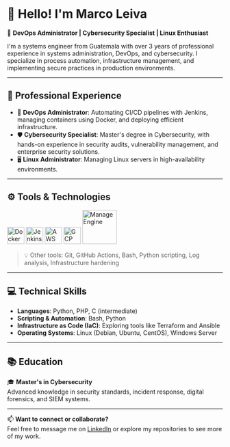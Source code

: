 # 👋 Hello! I'm Marco Leiva

🎯 **DevOps Administrator | Cybersecurity Specialist | Linux Enthusiast**

I'm a systems engineer from Guatemala with over 3 years of professional experience in systems administration, DevOps, and cybersecurity. I specialize in process automation, infrastructure management, and implementing secure practices in production environments.

---

## 💼 Professional Experience

- 🔧 **DevOps Administrator**: Automating CI/CD pipelines with Jenkins, managing containers using Docker, and deploying efficient infrastructure.
- 🛡️ **Cybersecurity Specialist**: Master's degree in Cybersecurity, with hands-on experience in security audits, vulnerability management, and enterprise security solutions.
- 🖥️ **Linux Administrator**: Managing Linux servers in high-availability environments.

---

## ⚙️ Tools & Technologies

<p align="left">
  <img src="https://cdn.jsdelivr.net/gh/devicons/devicon/icons/docker/docker-original.svg" width="40" alt="Docker"/>
  <img src="https://cdn.jsdelivr.net/gh/devicons/devicon/icons/jenkins/jenkins-original.svg" width="40" alt="Jenkins"/>
  <img src="https://cdn.jsdelivr.net/gh/devicons/devicon/icons/aws/aws-original.svg" width="40" alt="AWS"/>
  <img src="https://cdn.jsdelivr.net/gh/devicons/devicon/icons/googlecloud/googlecloud-original.svg" width="40" alt="GCP"/>
  <img src="https://upload.wikimedia.org/wikipedia/commons/f/fb/ManageEngine_logo.svg" width="80" alt="ManageEngine" />
</p>

> 💡 Other tools: Git, GitHub Actions, Bash, Python scripting, Log analysis, Infrastructure hardening

---

## 💻 Technical Skills

- **Languages**: Python, PHP, C (intermediate)
- **Scripting & Automation**: Bash, Python
- **Infrastructure as Code (IaC)**: Exploring tools like Terraform and Ansible
- **Operating Systems**: Linux (Debian, Ubuntu, CentOS), Windows Server

---

## 📚 Education

🎓 **Master's in Cybersecurity**  
Advanced knowledge in security standards, incident response, digital forensics, and SIEM systems.

---

📫 **Want to connect or collaborate?**  
Feel free to message me on [LinkedIn](https://www.linkedin.com/) or explore my repositories to see more of my work.

